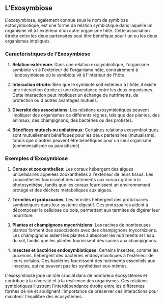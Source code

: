 ## L'Exosymbiose

L'exosymbiose, également connue sous le nom de symbiose ectosymbiotique, est une forme de relation symbiotique dans laquelle un organisme vit à l'extérieur d'un autre organisme hôte. Cette association étroite entre les deux partenaires peut être bénéfique pour l'un ou les deux organismes impliqués.

### Caractéristiques de l'Exosymbiose

1. **Relation extérieure**: Dans une relation exosymbiotique, l'organisme symbiote vit à l'extérieur de l'organisme hôte, contrairement à l'endosymbiose où le symbiote vit à l'intérieur de l'hôte.

2. **Interaction étroite**: Bien que le symbiote soit extérieur à l'hôte, il existe une interaction étroite et une dépendance entre les deux organismes. Cette interaction peut impliquer un échange de nutriments, de protection ou d'autres avantages mutuels.

3. **Diversité des associations**: Les relations exosymbiotiques peuvent impliquer des organismes de différents règnes, tels que des plantes, des animaux, des champignons, des bactéries ou des protistes.

4. **Bénéfices mutuels ou unilatéraux**: Certaines relations exosymbiotiques sont mutuellement bénéfiques pour les deux partenaires (mutualisme), tandis que d'autres peuvent être bénéfiques pour un seul organisme (commensalisme ou parasitisme).

### Exemples d'Exosymbiose

1. **Coraux et zooxanthelles**: Les coraux hébergent des algues unicellulaires appelées zooxanthelles à l'extérieur de leurs tissus. Les zooxanthelles fournissent des nutriments aux coraux grâce à la photosynthèse, tandis que les coraux fournissent un environnement protégé et des déchets métaboliques aux algues.

2. **Termites et protozoaires**: Les termites hébergent des protozoaires symbiotiques dans leur système digestif. Ces protozoaires aident à décomposer la cellulose du bois, permettant aux termites de digérer leur nourriture.

3. **Plantes et champignons mycorhiziens**: Les racines de nombreuses plantes forment des associations avec des champignons mycorhiziens. Les champignons aident les plantes à absorber les nutriments et l'eau du sol, tandis que les plantes fournissent des sucres aux champignons.

4. **Insectes et bactéries endosymbiotiques**: Certains insectes, comme les pucerons, hébergent des bactéries endosymbiotiques à l'extérieur de leurs cellules. Ces bactéries fournissent des nutriments essentiels aux insectes, qui ne peuvent pas les synthétiser eux-mêmes.

L'exosymbiose joue un rôle crucial dans de nombreux écosystèmes et contribue à la diversité et à la résilience des organismes. Ces relations symbiotiques illustrent l'interdépendance étroite entre les différentes formes de vie et soulignent l'importance de préserver ces interactions pour maintenir l'équilibre des écosystèmes.